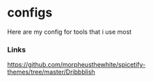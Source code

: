 # configs
Here are  my config for tools that i use most


### Links
https://github.com/morpheusthewhite/spicetify-themes/tree/master/Dribbblish
